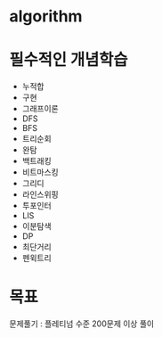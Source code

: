# algorithm


# 필수적인 개념학습
- 누적합
- 구현
- 그래프이론
- DFS
- BFS
- 트리순회
- 완탐
- 백트래킹
- 비트마스킹
- 그리디
- 라인스위핑
- 투포인터
- LIS
- 이분탐색
- DP
- 최단거리
- 펜윅트리

# 목표
문제풀기 : 플레티넘 수준
200문제 이상 풀이 



